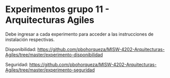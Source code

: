 Experimentos grupo 11 - Arquitecturas Agiles
==========================
Debe ingresar a cada experimento para acceder a las instrucciones de instalación respectivas.

Disponibilidad:
https://github.com/pbohorqueza/MISW-4202-Arquitecturas-Agiles/tree/master/experimento-disponibilidad


Seguridad:
https://github.com/pbohorqueza/MISW-4202-Arquitecturas-Agiles/tree/master/experimento-seguridad
